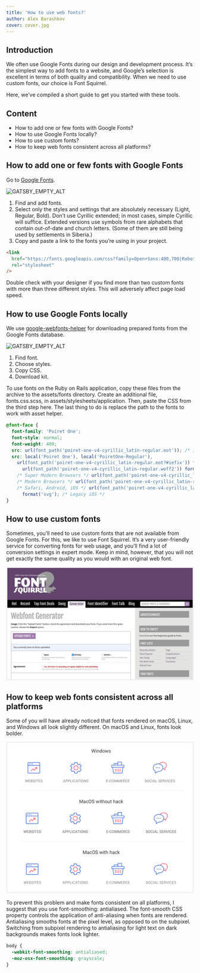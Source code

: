 ```yaml
---
title: 'How to use web fonts?'
author: Alex Barashkov
cover: cover.jpg
---
```


## Introduction

We often use Google Fonts during our design and development process. It’s the simplest way to add fonts to a website, and Google’s selection is excellent in terms of both quality and compatibility. When we need to use custom fonts, our choice is Font Squirrel.

Here, we’ve compiled a short guide to get you started with these tools.

## Content

- How to add one or few fonts with Google Fonts?
- How to use Google Fonts locally?
- How to use custom fonts?
- How to keep web fonts consistent across all platforms?

## How to add one or few fonts with Google Fonts

Go to [Google Fonts](https://fonts.google.com/).

![GATSBY_EMPTY_ALT](fonts1.gif)

1. Find and add fonts.
2. Select only the styles and settings that are absolutely necessary (Light, Regular, Bold). Don’t use Cyrillic extended; in most cases, simple Cyrillic will suffice. Extended versions use symbols from rare alphabets that contain out-of-date and church letters. (Some of them are still being used by settlements in Siberia.)
3. Copy and paste a link to the fonts you’re using in your project.

```html
<link
  href="https://fonts.googleapis.com/css?family=Open+Sans:400,700|Roboto:400,700"
  rel="stylesheet"
/>
```

Double check with your designer if you find more than two custom fonts with more than three different styles. This will adversely affect page load speed.

## How to use Google Fonts locally

We use [google-webfonts-helper](https://google-webfonts-helper.herokuapp.com) for downloading prepared fonts from the Google Fonts database.

![GATSBY_EMPTY_ALT](fonts2.gif)

1. Find font.
2. Choose styles.
3. Copy CSS.
4. Download kit.

To use fonts on the Ruby on Rails application, copy these files from the archive to the assets/fonts directory. Create an additional file, fonts.css.scss, in assets/stylesheets/application. Then, paste the CSS from the third step here. The last thing to do is replace the path to the fonts to work with asset helper.

```css
@font-face {
  font-family: 'Poiret One';
  font-style: normal;
  font-weight: 400;
  src: url(font_path('poiret-one-v4-cyrillic_latin-regular.eot')); /* IE9 Compat Modes */
  src: local('Poiret One'), local('PoiretOne-Regular'),
    url(font_path('poiret-one-v4-cyrillic_latin-regular.eot?#iefix')) format('embedded-opentype'), /* IE6-IE8 */
      url(font_path('poiret-one-v4-cyrillic_latin-regular.woff2')) format('woff2'),
    /* Super Modern Browsers */ url(font_path('poiret-one-v4-cyrillic_latin-regular.woff')) format('woff'),
    /* Modern Browsers */ url(font_path('poiret-one-v4-cyrillic_latin-regular.ttf')) format('truetype'),
    /* Safari, Android, iOS */ url(font_path('poiret-one-v4-cyrillic_latin-regular.svg#PoiretOne'))
      format('svg'); /* Legacy iOS */
}
```

## How to use custom fonts

Sometimes, you’ll need to use custom fonts that are not available from Google Fonts. For this, we like to use Font Squirrel. It’s a very user-friendly service for converting fonts for web usage, and you’ll find a lot of conversion settings in expert mode. Keep in mind, however, that you will not get exactly the same quality as you would with an original web font.

![GATSBY_EMPTY_ALT](fonts3.jpeg)

## How to keep web fonts consistent across all platforms

Some of you will have already noticed that fonts rendered on macOS, Linux, and Windows all look slightly different. On macOS and Linux, fonts look bolder.

![GATSBY_EMPTY_ALT](fonts4.png)

To prevent this problem and make fonts consistent on all platforms, I suggest that you use font-smoothing: antialiased. The font-smooth CSS property controls the application of anti-aliasing when fonts are rendered. Antialiasing smooths fonts at the pixel level, as opposed to on the subpixel. Switching from subpixel rendering to antialiasing for light text on dark backgrounds makes fonts look lighter.

```css
body {
  -webkit-font-smoothing: antialiased;
  -moz-osx-font-smoothing: grayscale;
}
```
